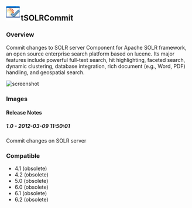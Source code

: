 ## <img src='./logo.jpg' width='40' height='40'>tSOLRCommit

### Overview
Commit changes to SOLR server
Component for Apache SOLR framework, an open source enterprise search platform based on lucene. Its major features include powerful full-text search, hit highlighting, faceted search, dynamic clustering, database integration, rich document (e.g., Word, PDF) handling, and geospatial search.


![screenshot](https://talendforge.org/exchange/tos/upload_tos/extension-499/screenshot.jpg)
### Images




#### Release Notes

##### 1.0 - 2012-03-09 11:50:01
Commit changes on SOLR server
### Compatible
 -  4.1 (obsolete)
 -   4.2 (obsolete)
 -   5.0 (obsolete)
 -   6.0 (obsolete)
 -   6.1 (obsolete)
 -   6.2 (obsolete)